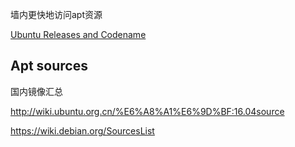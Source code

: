 墙内更快地访问apt资源

[Ubuntu Releases and Codename](https://wiki.ubuntu.com/Releases)

## Apt sources

国内镜像汇总 

http://wiki.ubuntu.org.cn/%E6%A8%A1%E6%9D%BF:16.04source

https://wiki.debian.org/SourcesList
